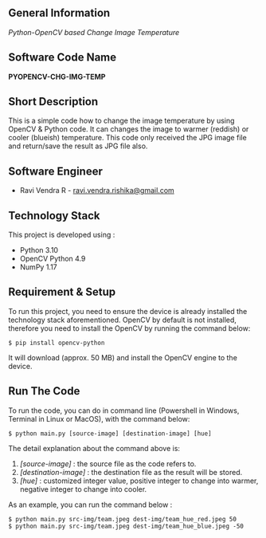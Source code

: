 ## General Information

*Python-OpenCV based Change Image Temperature*

## Software Code Name

**PYOPENCV-CHG-IMG-TEMP**

## Short Description

This is a simple code how to change the image temperature by using OpenCV & Python code. It can changes the image to warmer (reddish) or cooler (blueish) temperature. This code only received the JPG image file and return/save the result as JPG file also.

## Software Engineer

* Ravi Vendra R - <ravi.vendra.rishika@gmail.com>

## Technology Stack

This project is developed using :
* Python 3.10
* OpenCV Python 4.9
* NumPy 1.17

## Requirement & Setup

To run this project, you need to ensure the device is already installed the technology stack aforementioned. OpenCV by default is not installed, therefore you need to install the OpenCV by running the command below:

```$ pip install opencv-python```

It will download (approx. 50 MB) and install the OpenCV engine to the device.

## Run The Code

To run the code, you can do in command line (Powershell in Windows, Terminal in Linux or MacOS), with the command below:

```$ python main.py [source-image] [destination-image] [hue]```

The detail explanation about the command above is:
1. _[source-image]_ : the source file as the code refers to.
2. _[destination-image]_ : the destination file as the result will be stored.
3. _[hue]_ : customized integer value, positive integer to change into warmer, negative integer to change into cooler.

As an example, you can run the command below :

```
$ python main.py src-img/team.jpeg dest-img/team_hue_red.jpeg 50
$ python main.py src-img/team.jpeg dest-img/team_hue_blue.jpeg -50
```
